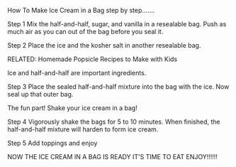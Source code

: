 How To Make Ice Cream in a Bag step by step.......

Step 1
Mix the half-and-half, sugar, and vanilla in a resealable bag. Push as much air as you can out of the bag before you seal it. 

Step 2
Place the ice and the kosher salt in another resealable bag.

RELATED: Homemade Popsicle Recipes to Make with Kids


Ice and half-and-half are important ingredients.

Step 3
Place the sealed half-and-half mixture into the bag with the ice. Now seal up that outer bag. 


The fun part! Shake your ice cream in a bag!

Step 4
Vigorously shake the bags for 5 to 10 minutes. When finished, the half-and-half mixture will harden to form ice cream. 

Step 5
Add toppings and enjoy



NOW THE ICE CREAM IN A BAG IS READY IT'S TIME TO EAT ENJOY!!!!!!